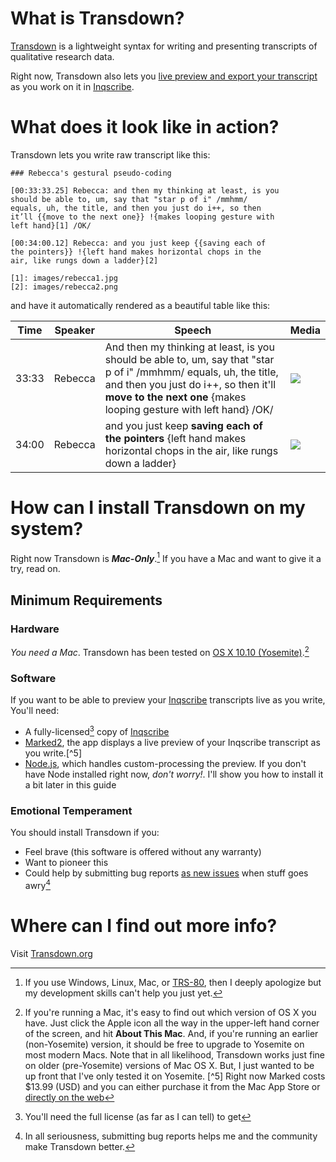 # What is Transdown?

[Transdown][1] is a lightweight syntax for writing and presenting transcripts of qualitative research data.

Right now, Transdown also lets you [live preview and export your transcript][7] as you work on it in [Inqscribe][4]. 

# What does it look like in action?

Transdown lets you write raw transcript like this:

    ### Rebecca's gestural pseudo-coding    

    [00:33:33.25] Rebecca: and then my thinking at least, is you
    should be able to, um, say that "star p of i" /mmhmm/
    equals, uh, the title, and then you just do i++, so then
    it’ll {{move to the next one}} !{makes looping gesture with
    left hand}[1] /OK/

    [00:34:00.12] Rebecca: and you just keep {{saving each of
    the pointers}} !{left hand makes horizontal chops in the
    air, like rungs down a ladder}[2]

    [1]: images/rebecca1.jpg 
    [2]: images/rebecca2.png

and have it automatically rendered as a beautiful table like this:

<table class="table table-striped transdown-output">
<thead>
<tr>
  <th>Time</th>
  <th>Speaker</th>
  <th>Speech</th>
  <th>Media</th>
</tr>
</thead>

<tbody>
<tr>
  <td class="time">33:33</td>
  <td class="speaker-name">Rebecca</td>
  <td class="speech">And then my thinking at least, is you should be able to, um, say that "star p of i" <span class="speech-interruption">/mmhmm/</span> equals, uh, the title, and then you just do i++, so then it'll <strong>move to the next one</strong> {makes looping gesture with left hand} <span class="speech-interruption">/OK/</span></td>
  <td>
    <img class="accompanying-media"
         src="images/rebecca1.jpg">
  </td>
</tr>
<tr>
  <td class="time">34:00</td>
  <td class="speaker-name">Rebecca</td>
  <td class="speech">and you just keep <strong>saving each of the pointers</strong> {left hand makes horizontal chops in the air, like rungs down a ladder}</td>
  <td>
    <img class="accompanying-media"
         src="images/rebecca2.png">
  </td>
</tr>
</tbody>
</table>

# How can I install Transdown on my system?

Right now Transdown is ***Mac-Only***.[^1] If you have a Mac and want to give it a try, read on.

## Minimum Requirements

### Hardware

*You need a Mac*. Transdown has been tested on [OS X 10.10 (Yosemite)][6].[^4]

### Software

If you want to be able to preview your [Inqscribe][4] transcripts live as you write, You'll need:

- A fully-licensed[^3] copy of [Inqscribe][4]
- [Marked2][5], the app displays a live preview of your Inqscribe transcript as you write.[^5]
- [Node.js][8], which handles custom-processing the preview. If you don't have Node installed right now, *don't worry!*. I'll show you how to install it a bit later in this guide

### Emotional Temperament

You should install Transdown if you:

- Feel brave (this software is offered without any warranty)
- Want to pioneer this
- Could help by submitting bug reports [as new issues][3] when stuff goes awry[^2]


# Where can I find out more info?

Visit [Transdown.org][1]

[1]: http://transdown.org
[2]: http://en.wikipedia.org/wiki/TRS-80
[3]: https://github.com/briandk/transdown/issues
[4]: http://www.inqscribe.com/
[5]: http://marked2app.com/
[6]: https://www.apple.com/osx/
[7]: http://transdown.org/videos.html
[8]: http://nodejs.org

[^1]: If you use Windows, Linux, Mac, or [TRS-80][2], then I deeply apologize but my development skills can't help you just yet. 
[^2]: In all seriousness, submitting bug reports helps me and the community make Transdown better.
[^3]: You'll need the full license (as far as I can tell) to get
[^4]: If you're running a Mac, it's easy to find out which version of OS X you have. Just click the Apple icon all the way in the upper-left hand corner of the screen, and hit **About This Mac**. And, if you're running an earlier (non-Yosemite) version, it should be free to upgrade to Yosemite on most modern Macs. Note that in all likelihood, Transdown works just fine on older (pre-Yosemite) versions of Mac OS X. But, I just wanted to be up front that I've only tested it on Yosemite.
[^5] Right now Marked costs $13.99 (USD) and you can either purchase it from the Mac App Store or [directly on the web][5]
